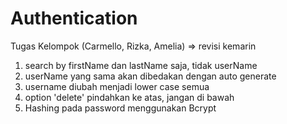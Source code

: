 # Authentication
Tugas Kelompok (Carmello, Rizka, Amelia)
=> revisi kemarin
1. search by firstName dan lastName saja, tidak userName
2. userName yang sama akan dibedakan dengan auto generate
3. username diubah menjadi lower case semua
4. option 'delete' pindahkan ke atas, jangan di bawah
5. Hashing pada password menggunakan Bcrypt
